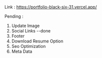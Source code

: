 

Link  : https://portfolio-black-six-31.vercel.app/

Pending : 
1) Update  Image
2) Social Links  --done
3) Footer 
4) Download Resume Option 
5) Seo Optimization 
6) Meta Data